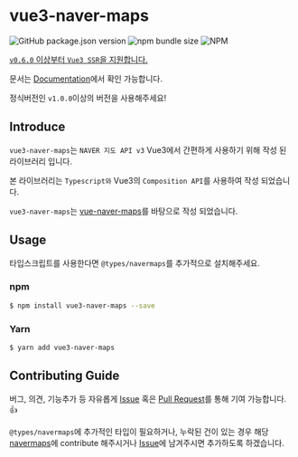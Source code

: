 # <h1>vue3-naver-maps</h1>

![GitHub package.json version](https://img.shields.io/github/package-json/v/dongkyuuuu/vue3-naver-maps)
![npm bundle size](https://img.shields.io/bundlephobia/min/vue3-naver-maps)
![NPM](https://img.shields.io/npm/l/vue3-naver-maps)

<u>`v0.6.0` 이상부터 `Vue3 SSR`을 지원합니다.</u>

문서는 [Documentation](https://dongkyuuuu.github.io/vue3-naver-maps/)에서 확인 가능합니다.

정식버전인 `v1.0.0`이상의 버전을 사용해주세요!

## Introduce

`vue3-naver-maps`는 `NAVER 지도 API v3` Vue3에서 간편하게 사용하기 위해 작성 된 라이브러리 입니다.

본 라이브러리는 `Typescript와` Vue3의 `Composition API`를 사용하여 작성 되었습니다.

`vue3-naver-maps`는 [vue-naver-maps](https://github.com/Shin-JaeHeon/vue-naver-maps)를 바탕으로 작성 되었습니다.

## Usage

타입스크립트를 사용한다면 `@types/navermaps`를 추가적으로 설치해주세요.

### npm

```bash
$ npm install vue3-naver-maps --save
```

### Yarn

```bash
$ yarn add vue3-naver-maps
```

## Contributing Guide

버그, 의견, 기능추가 등 자유롭게 [Issue](https://github.com/DongKyuuuu/vue3-naver-maps/issues) 혹은 [Pull Request](https://github.com/DongKyuuuu/vue3-naver-maps/pulls)를 통해 기여 가능합니다. 👍

`@types/navermaps`에 추가적인 타입이 필요하거나, 누락된 건이 있는 경우 해당 [navermaps](https://github.com/DefinitelyTyped/DefinitelyTyped/tree/master/types/navermaps)에 contribute 해주시거나 [Issue](https://github.com/DongKyuuuu/vue3-naver-maps/issues)에 남겨주시면 추가하도록 하겠습니다.
